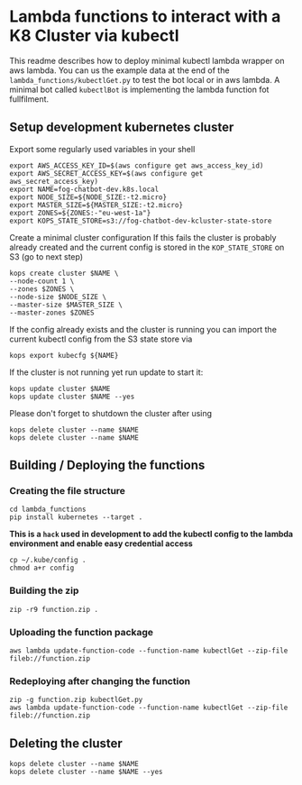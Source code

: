 # Lambda functions to interact with a K8 Cluster via kubectl

This readme describes how to deploy minimal kubectl lambda wrapper on aws lambda.
You can us the example data at the end of the `lambda_functions/kubectlGet.py` to test the bot local or in aws lambda.
A minimal bot called `kubectlBot` is implementing the lambda function fot fullfilment.


## Setup development kubernetes cluster

Export some regularly used variables in your shell

	export AWS_ACCESS_KEY_ID=$(aws configure get aws_access_key_id)
	export AWS_SECRET_ACCESS_KEY=$(aws configure get aws_secret_access_key)
	export NAME=fog-chatbot-dev.k8s.local
	export NODE_SIZE=${NODE_SIZE:-t2.micro}
	export MASTER_SIZE=${MASTER_SIZE:-t2.micro}
	export ZONES=${ZONES:-"eu-west-1a"}
	export KOPS_STATE_STORE=s3://fog-chatbot-dev-kcluster-state-store

Create a minimal cluster configuration
If this fails the cluster is probably already created and the current config is stored in the `KOP_STATE_STORE` on S3 (go to next step)

	kops create cluster $NAME \
	--node-count 1 \
	--zones $ZONES \
	--node-size $NODE_SIZE \
	--master-size $MASTER_SIZE \
	--master-zones $ZONES

If the config already exists and the cluster is running you can import the current kubectl config from the S3 state store via

	kops export kubecfg ${NAME}

If the cluster is not running yet run update to start it:

	kops update cluster $NAME
	kops update cluster $NAME --yes

Please don't forget to shutdown the cluster after using

    kops delete cluster --name $NAME
    kops delete cluster --name $NAME

## Building / Deploying the functions

### Creating the file structure

	cd lambda_functions
	pip install kubernetes --target .
	
	
**This is a `hack` used in development to add the kubectl config to the lambda environment and enable easy credential access**
	
	cp ~/.kube/config .
	chmod a+r config
    
### Building the zip
	zip -r9 function.zip .

### Uploading the function package
	
	aws lambda update-function-code --function-name kubectlGet --zip-file fileb://function.zip


### Redeploying after changing the function

    zip -g function.zip kubectlGet.py
    aws lambda update-function-code --function-name kubectlGet --zip-file fileb://function.zip
    
## Deleting the cluster

    kops delete cluster --name $NAME
    kops delete cluster --name $NAME --yes
